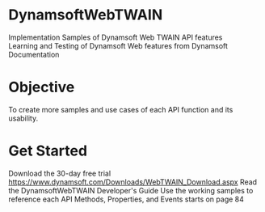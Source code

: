 # DynamsoftWebTWAIN
Implementation Samples of Dynamsoft Web TWAIN API features  
Learning and Testing of Dynamsoft Web features from Dynamsoft Documentation  
# Objective
To create more samples and use cases of each API function and its usability.
# Get Started
Download the 30-day free trial
https://www.dynamsoft.com/Downloads/WebTWAIN_Download.aspx
Read the DynamsoftWebTWAIN Developer's Guide 
Use the working samples to reference each API Methods, Properties, and Events starts on page 84
